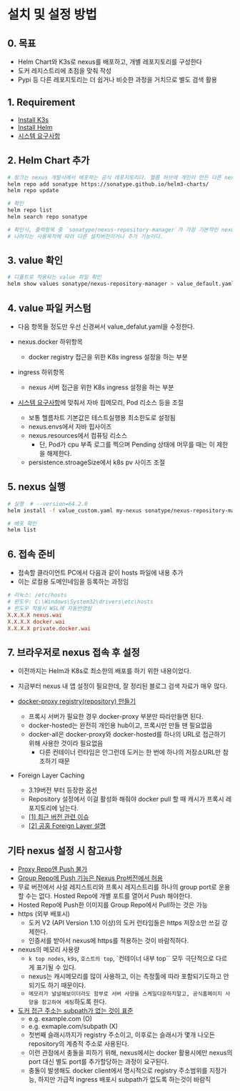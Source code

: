 # 설치 및 설정 방법

## 0. 목표

- Helm Chart와 K3s로 nexus를 배포하고, 개별 레포지토리를 구성한다
- 도커 레지스트리에 초점을 맞춰 작성
- Pypi 등 다른 레포지토리는 더 쉽거나 비슷한 과정을 거치므로 별도 검색 활용

## 1. Requirement

- [Install K3s](https://docs.k3s.io/quick-start)
- [Install Helm](https://helm.sh/docs/intro/install/)
- [시스템 요구사항](https://help.sonatype.com/repomanager3/product-information/sonatype-nexus-repository-system-requirements)

## 2. Helm Chart 추가

```sh
# 링크는 nexus 개발사에서 배포하는 공식 레포지토리다. 헬름 허브에 개인이 만든 다른 nexus 차트도 있다.
helm repo add sonatype https://sonatype.github.io/helm3-charts/
helm repo update

# 확인
helm repo list
helm search repo sonatype

# 확인시, 출력항목 중 `sonatype/nexus-repository-manager`가 가장 기본적인 nexus에 해당한다.
# 나머지는 사용목적에 따라 다른 설치버전이거나 추가 기능이다.
```

## 3. value 확인

```sh
# 디폴트로 적용되는 value 파일 확인
helm show values sonatype/nexus-repository-manager > value_default.yaml
```

## 4. value 파일 커스텀

- 다음 항목들 정도만 우선 신경써서 value_defalut.yaml을 수정한다.

- nexus.docker 하위항목
  - docker registry 접근을 위한 K8s ingress 설정을 하는 부분
- ingress 하위항목
  - nexus 서버 접근을 위한 K8s ingress 설정을 하는 부분
- [시스템 요구사항](https://help.sonatype.com/repomanager3/product-information/sonatype-nexus-repository-system-requirements)에 맞춰서 자바 힙메모리, Pod 리소스 등을 조절
  - 보통 헬름차트 기본값은 테스트실행용 최소한도로 설정됨
  - nexus.envs에서 자바 힙사이즈
  - nexus.resources에서 컴퓨팅 리소스
    - 단, Pod가 cpu 부족 로그를 찍으며 Pending 상태에 머무를 때는 이 제한을 해제한다.
  - persistence.stroageSize에서 k8s pv 사이즈 조절

## 5. nexus 실행

```sh
# 실행  # --version=64.2.0
helm install -f value_custom.yaml my-nexus sonatype/nexus-repository-manager

# 배포 확인
helm list
```

## 6. 접속 준비

- 접속할 클라이언트 PC에서 다음과 같이 hosts 파일에 내용 추가
- 이는 로컬용 도메인네임을 등록하는 과정임

```conf
# 리눅스: /etc/hosts
# 윈도우: C:\Windows\System32\drivers\etc\hosts
# 윈도우 적용시 WSL에 자동반영됨
X.X.X.X nexus.wai
X.X.X.X docker.wai
X.X.X.X private.docker.wai
```

## 7. 브라우저로 nexus 접속 후 설정

- 이전까지는 Helm과 K8s로 최소한의 배포를 하기 위한 내용이었다.
- 지금부터 nexus 내 앱 설정이 필요한데, 잘 정리된 블로그 검색 자료가 매우 많다.

- [docker-proxy registry(repository) 만들기](https://mtijhof.wordpress.com/2018/07/23/using-nexus-oss-as-a-proxy-cache-for-docker-images/)
  - 프록시 서버가 필요한 경우 docker-proxy 부분만 따라만들면 된다.
  - docker-hosted는 완전히 개인용 hub이고, 프록시만 만들 땐 필요없음
  - docker-all은 docker-proxy와 docker-hosted를 하나의 URL로 접근하기 위해 사용한 것이라 필요없음
    - 다른 컨테이너 런타임은 안그런데 도커는 한 번에 하나의 저장소URL만 참조하기 때문

- Foreign Layer Caching
  - 3.19버전 부터 등장한 옵션
  - Repository 설정에서 이걸 활성화 해줘야 docker pull 할 때 캐시가 프록시 레포지토리에 남는다.
  - [[1] 최근 버전 관련 이슈](https://community.sonatype.com/t/caching-images-on-docker-proxy-repository/3496/4)
  - [[2] 공홈 Foreign Layer 설명](https://help.sonatype.com/repomanager3/nexus-repository-administration/formats/docker-registry/foreign-layers)

## 기타 nexus 설정 시 참고사항

- [Proxy Repo엔 Push 불가](https://help.sonatype.com/repomanager3/nexus-repository-administration/formats/docker-registry/pushing-images)
- [Group Repo에 Push 기능은 Nexus Pro버전에서 허용](https://help.sonatype.com/repomanager3/nexus-repository-administration/formats/docker-registry/pushing-images-to-a-group-repository)
- 무료 버전에서 사설 레지스트리와 프록시 레지스트리를 하나의 group port로 운용할 수는 없다. Hosted Repo에 개별 포트를 열어서 Push 해야한다.
- Hosted Repo에 Push한 이미지를 Group Repo에서 Pull하는 것은 가능
- https (외부 배포시)
  - 도커 V2 (API Version 1.10 이상)의 도커 런타임들은 https 저장소만 쓰길 강제한다.
  - 인증서를 받아서 nexus에 https를 적용하는 것이 바람직하다.
- nexus의 메모리 사용량
  - `k top nodes`, `k9s`, `호스트의 top`, `컨테이너 내부 top`` 모두 극단적으로 다르게 표기될 수 있다.
  - nexus는 캐시메모리를 많이 사용하고, 이는 측정툴에 따라 포함되기도하고 안되기도 하기 때문이다.
  - `메모리가 널널해보이더라도 함부로 서버 사양을 스케일다운하지말고, 공식홈페이지 사양을 참고하여 세팅`하도록 한다.
- [도커 접근 주소는 subpath가 없는 것이 표준](https://github.com/GoogleContainerTools/jib/issues/2466#issuecomment-630978206)
  - e.g. example.com (O)
  - e.g. exmaple.com/subpath (X)
  - 첫번째 슬래시까지가 registry 주소이고, 이후로는 슬래시가 몇개 나오든 repository의 계층적 주소로 사용된다.
  - 이런 관점에서 충돌을 피하기 위해, nexus에서는 docker 활용시에만 nexus의 port 대신 별도 port를 추가할당하는 과정이 요구된다.
  - 충돌이 발생해도 docker client에서 명시적으로 registry 주소범위를 지정가능, 하지만 가급적 ingress 배포시 subpath가 없도록 하는것이 바람직
  